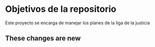 # Objetivos de la repositorio

Este proyecto se encarga de manejar los planes de la liga de la justicia

## These changes are new